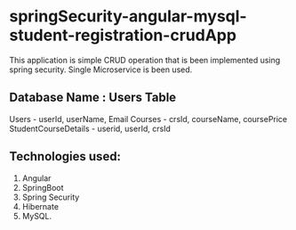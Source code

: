 # springSecurity-angular-mysql-student-registration-crudApp

This application is simple CRUD operation that is been implemented using spring security. 
Single Microservice is been used.

Database Name : Users
Table
-----
Users - userId, userName, Email
Courses  - crsId, courseName, coursePrice
StudentCourseDetails  - userid, userId, crsId

Technologies used:
------------------
1. Angular 
2. SpringBoot 
3. Spring Security
4. Hibernate
5. MySQL.
